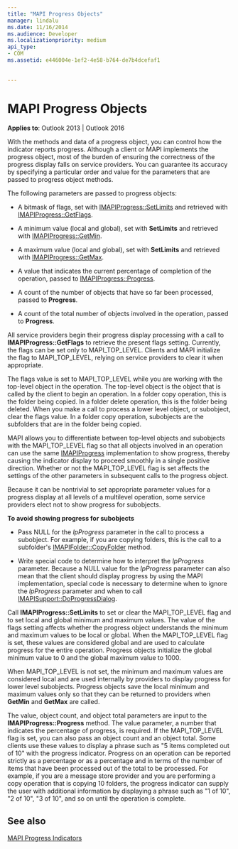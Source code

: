 ```yaml
---
title: "MAPI Progress Objects"
manager: lindalu
ms.date: 11/16/2014
ms.audience: Developer
ms.localizationpriority: medium
api_type:
- COM
ms.assetid: e446004e-1ef2-4e58-b764-de7b4dcefaf1
 
 
---
```


# MAPI Progress Objects

  
  
**Applies to**: Outlook 2013 | Outlook 2016 
  
With the methods and data of a progress object, you can control how the indicator reports progress. Although a client or MAPI implements the progress object, most of the burden of ensuring the correctness of the progress display falls on service providers. You can guarantee its accuracy by specifying a particular order and value for the parameters that are passed to progress object methods.
  
The following parameters are passed to progress objects:
  
- A bitmask of flags, set with [IMAPIProgress::SetLimits](imapiprogress-setlimits.md) and retrieved with [IMAPIProgress::GetFlags](imapiprogress-getflags.md).
    
- A minimum value (local and global), set with **SetLimits** and retrieved with [IMAPIProgress::GetMin](imapiprogress-getmin.md).
    
- A maximum value (local and global), set with **SetLimits** and retrieved with [IMAPIProgress::GetMax](imapiprogress-getmax.md).
    
- A value that indicates the current percentage of completion of the operation, passed to [IMAPIProgress::Progress](imapiprogress-progress.md).
    
- A count of the number of objects that have so far been processed, passed to **Progress**.
    
- A count of the total number of objects involved in the operation, passed to **Progress**.
    
All service providers begin their progress display processing with a call to **IMAPIProgress::GetFlags** to retrieve the present flags setting. Currently, the flags can be set only to MAPI_TOP_LEVEL. Clients and MAPI initialize the flag to MAPI_TOP_LEVEL, relying on service providers to clear it when appropriate. 
  
The flags value is set to MAPI_TOP_LEVEL while you are working with the top-level object in the operation. The top-level object is the object that is called by the client to begin an operation. In a folder copy operation, this is the folder being copied. In a folder delete operation, this is the folder being deleted. When you make a call to process a lower level object, or subobject, clear the flags value. In a folder copy operation, subobjects are the subfolders that are in the folder being copied. 
  
MAPI allows you to differentiate between top-level objects and subobjects with the MAPI_TOP_LEVEL flag so that all objects involved in an operation can use the same [IMAPIProgress](imapiprogressiunknown.md) implementation to show progress, thereby causing the indicator display to proceed smoothly in a single positive direction. Whether or not the MAPI_TOP_LEVEL flag is set affects the settings of the other parameters in subsequent calls to the progress object. 
  
Because it can be nontrivial to set appropriate parameter values for a progress display at all levels of a multilevel operation, some service providers elect not to show progress for subobjects. 
  
 **To avoid showing progress for subobjects**
  
- Pass NULL for the  _lpProgress_ parameter in the call to process a subobject. For example, if you are copying folders, this is the call to a subfolder's [IMAPIFolder::CopyFolder](imapifolder-copyfolder.md) method. 
    
- Write special code to determine how to interpret the  _lpProgress_ parameter. Because a NULL value for the  _lpProgress_ parameter can also mean that the client should display progress by using the MAPI implementation, special code is necessary to determine when to ignore the  _lpProgress_ parameter and when to call [IMAPISupport::DoProgressDialog](imapisupport-doprogressdialog.md).
    
Call **IMAPIProgress::SetLimits** to set or clear the MAPI_TOP_LEVEL flag and to set local and global minimum and maximum values. The value of the flags setting affects whether the progress object understands the minimum and maximum values to be local or global. When the MAPI_TOP_LEVEL flag is set, these values are considered global and are used to calculate progress for the entire operation. Progress objects initialize the global minimum value to 0 and the global maximum value to 1000. 
  
When MAPI_TOP_LEVEL is not set, the minimum and maximum values are considered local and are used internally by providers to display progress for lower level subobjects. Progress objects save the local minimum and maximum values only so that they can be returned to providers when **GetMin** and **GetMax** are called. 
  
The value, object count, and object total parameters are input to the **IMAPIProgress::Progress** method. The value parameter, a number that indicates the percentage of progress, is required. If the MAPI_TOP_LEVEL flag is set, you can also pass an object count and an object total. Some clients use these values to display a phrase such as "5 items completed out of 10" with the progress indicator. Progress on an operation can be reported strictly as a percentage or as a percentage and in terms of the number of items that have been processed out of the total to be processed. For example, if you are a message store provider and you are performing a copy operation that is copying 10 folders, the progress indicator can supply the user with additional information by displaying a phrase such as "1 of 10", "2 of 10", "3 of 10", and so on until the operation is complete. 
  
## See also



[MAPI Progress Indicators](mapi-progress-indicators.md)

